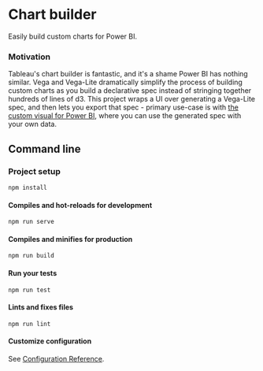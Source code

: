 # Chart builder

Easily build custom charts for Power BI.

### Motivation

Tableau's chart builder is fantastic, and it's a shame Power BI has nothing similar.
Vega and Vega-Lite dramatically simplify the process of building custom charts as you build a declarative spec instead of stringing together hundreds of lines of d3.
This project wraps a UI over generating a Vega-Lite spec, and then lets you export that spec - primary use-case is with [the custom visual for Power BI](https://github.com/SamWoolerton/pbi-custom-visual), where you can use the generated spec with your own data.

## Command line

### Project setup

```
npm install
```

#### Compiles and hot-reloads for development

```
npm run serve
```

#### Compiles and minifies for production

```
npm run build
```

#### Run your tests

```
npm run test
```

#### Lints and fixes files

```
npm run lint
```

#### Customize configuration

See [Configuration Reference](https://cli.vuejs.org/config/).
